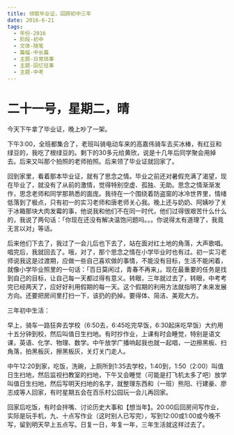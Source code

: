 ```yaml
---
title: 领取毕业证，回顾初中三年
date: 2016-6-21
tags:
  - 年份-2016
  - 阶段-初中
  - 文体-随笔
  - 篇幅-中长篇
  - 主题-日常琐事
  - 主题-回忆往事
  - 主题-中考
---
```


# 二十一号，星期二，晴

今天下午拿了毕业证，晚上吵了一架。

下午3:00，全班都集合了，老班叫骑电动车来的高嘉伟骑车去买冰棒，有红豆和绿豆的，我吃了根绿豆的。剩下的30多元给黄欣，说是十几年后同学聚会用掉去。后来又叫那个拍照的老师拍照。后来领了毕业证就回家了。

回到家里，看着那本毕业证，就有了思念之情。毕业之前还对暑假充满了渴望，现在毕业了，就没有了从前的激情，觉得特别空虚、孤独、无助。思念之情渐渐发作，思念老师和同学那熟悉的面庞。我待在一个围绕着防盗窗的冰冷世界里，情绪低落到了极点，只有初一的实习老师和唐老师关心我。晚上还与奶奶、阿姨吵了关于冰箱那块大肉发霉的事，他说我和他们不在同一时代，他们过得很艰苦什么什么的，我说了两句话：「你现在还没有解决温饱问题吗。。。你说得太有道理了，我竟无言以对」等话。

后来他们下去了，我过了一会儿后也下去了，站在面对红土地的角落，大声歌唱。唱完后，我就回去了。哦，对了，那个思念之情在小学毕业时也有过。初一实习老师说我这是过渡期，应做一些自己喜欢做的事情，不能没有目标，生活不能闲着，就像小学毕业照里的一句话：「百日莫闲过，青春不再来」。现在最重要的任务是找到自己的目标，让自己每一天都过得有意义。转眼，三年就过去了，转眼，中考考完已经两天了，应好好利用假期的每一天。这个假期的利用方法就指明了未来发展方向。还要把房间里打扫一下，该扔的扔掉。要得体、简洁、美观大方。

三年初中生活：

早上，骑车一路狂奔去学校（6:50去，6:45吃完早饭，6:30起床吃早饭）大约用十五分钟到校，然后叫值日生扫地。有时抄作业，上课有时会睡觉，特别是语文课，英语、化学、物理、数学。中午放学广播响起我也就一起唱，一边擦黑板、扫角落，拍黑板灰，擦黑板灰，关灯关门走人。

中午12:20到家，吃饭，洗碗，上厕所到1:35去学校，1:40到，1:50（2:00）叫值日生扫地，然后监视扫教室的扫地，下午又会睡觉（可能是打飞机太多了吧）放学叫值日生扫地，然后写明天扫地的名字，就整理东西和（一班）熊阳、行建豪、廖志成等人回家，有时星期五会在百乐村公园玩一会儿再回家。

回家后吃饭，有时会拌嘴、讨论历史大事和【想当年】。20:00后回房间写作业，实际是玩手机，九、十点写作业（这时别人已写完），写到12:00或1:00或今晚不写，留到明天早上五点写。日复一日，年复一年，三年生活就这样过去了。
